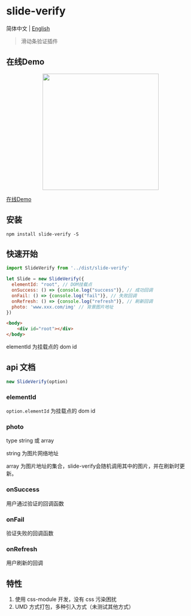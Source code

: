 # slide-verify

简体中文 | [English](./README-EN.md)

> 滑动条验证插件

## 在线Demo

<p align="center">
  <a href="https://blog.duandiwang.com/slide-verify/">
    <img width="310" src="http://pvlp7z12t.bkt.clouddn.com/slide-verify-exmaple-01.png">
  </a>
</p>

[在线Demo](https://blog.duandiwang.com/slide-verify/)

## 安装
```shell
npm install slide-verify -S
```

## 快速开始
```js
import SlideVerify from '../dist/slide-verify'

let Slide = new SlideVerify({
  elementId: "root", // DOM挂载点
  onSuccess: () => {console.log("success")}, // 成功回调
  onFail: () => {console.log("fail")}, // 失败回调
  onRefresh: () => {console.log("refresh")}, // 刷新回调
  photo: 'www.xxx.com/img' // 背景图片地址
})
```
```html
<body>
    <div id="root"></div>
</body>
```
elementId 为挂载点的 dom id

## api 文档
```js
new SlideVerify(option)
```

### elementId

`option.elementId` 为挂载点的 dom id


### photo

type string 或 array

string 为图片网络地址

array 为图片地址的集合，slide-verify会随机调用其中的图片，并在刷新时更新。

### onSuccess

用户通过验证的回调函数

### onFail

验证失败的回调函数

### onRefresh

用户刷新的回调

## 特性

1. 使用 css-module 开发，没有 css 污染困扰 
2. UMD 方式打包，多种引入方式（未测试其他方式）



